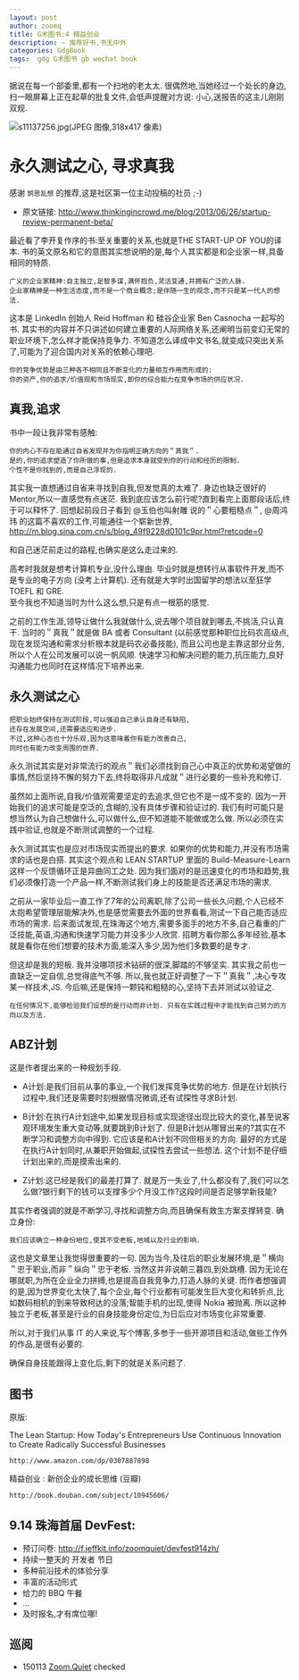 ```yaml
---
layout: post
author: zoomq
title: G术图书:4 精益创业
description: ~ 推荐好书,书无中外
categories: GdgBook
tags:  gdg G术图书 gb wechat book
---
```


据说在每一个部委里,都有一个扫地的老太太. 
很偶然地,当她经过一个处长的身边,扫一眼屏幕上正在起草的批复文件,会低声提醒对方说:
小心,送报告的这主儿刚刚双规. 

![s11137256.jpg(JPEG 图像,318x417 像素)](http://img3.douban.com/lpic/s11137256.jpg)


# 永久测试之心, 寻求真我

感谢 `鹄思乱想` 的推荐,这是社区第一位主动投稿的社员 ;-)

- 原文链接: http://www.thinkingincrowd.me/blog/2013/06/26/startup-review-permanent-beta/



最近看了李开复作序的书:至关重要的关系,也就是THE START-UP OF YOU的译本. 书的英文原名和它的意图其实想说明的是,每个人其实都是和企业家一样,具备相同的特质. 

    广义的企业家精神:自主独立,足智多谋,满怀抱负,灵活变通,并拥有广泛的人脉. 
    企业家精神是一种生活态度,而不是一个商业概念;是伴随一生的观念,而不只是某一代人的想法. 

<!--more-->

这本是 LinkedIn 创始人 Reid Hoffman 和 硅谷企业家 Ben Casnocha 一起写的书. 
其实书的内容并不只讲述如何建立重要的人际网络关系,还阐明当前变幻无常的职业环境下,怎么样才能保持竞争力. 
不知道怎么译成中文书名,就变成只突出关系了,可能为了迎合国内对关系的依赖心理吧. 

    你的竞争优势是由三种各不相同且不断变化的力量相互作用而形成的:
    你的资产,你的追求/价值观和市场现实,即你的综合能力在竞争市场的供应状况. 

## 真我,追求

书中一段让我非常有感触:

    你的内心不存在能通过自省发现并为你指明正确方向的＂真我＂. 
    是的,你的追求塑造了你所做的事,但是追求本身就受到你的行动和经历的限制. 
    个性不是你找到的,而是自己浮现的. 

其实我一直想通过自省来寻找到自我,但发觉真的太难了. 身边也缺乏很好的 Mentor,所以一直感觉有点迷茫. 
我到底应该怎么前行呢?直到看完上面那段话后,终于可以释怀了. 
回想起前段日子看到 @玉伯也叫射雕 说的＂心要粗糙点＂,
@周鸿玮 的这篇不喜欢的工作,可能通往一个崭新世界,
http://m.blog.sina.com.cn/s/blog_49f9228d0101c9pr.html?retcode=0

和自己迷茫前走过的路程,也确实是这么走过来的. 

高考时我就是想考计算机专业,没什么理由. 
毕业时就是想转行从事软件开发,而不是专业的电子方向 (没考上计算机). 
还有就是大学时出国留学的想法以至狂学 TOEFL 和 GRE.  
至今我也不知道当时为什么这么想,只是有点一根筋的感觉. 

之前的工作生涯,领导让做什么我就做什么,说去哪个项目就到哪去,不挑活,只认真干. 
当时的＂真我＂就是做 BA 或者 Consultant 
(以前感觉那种职位比码农高级点,现在发现沟通和需求分析根本就是码农必备技能),
而且公司也是主靠这部分业务,所以个人在公司发展可以说一帆风顺. 
快速学习和解决问题的能力,抗压能力,良好沟通能力也同时在这样情况下培养出来. 


## 永久测试之心

    把职业始终保持在测试阶段,可以强迫自己承认自身还有缺陷,
    还存在发展空间,还需要适应和进步. 
    不过,这种心态也十分乐观,因为这意味着你有能力改善自己,
    同时也有能力改变周围的世界. 

永久测试其实是对非常流行的观点＂我们必须找到自己心中真正的优势和渴望做的事情,然后坚持不懈的努力下去,终将取得非凡成就＂进行必要的一些补充和修订. 

虽然如上面所说,自我/价值观需要坚定的去追求,但它也不是一成不变的. 
因为一开始我们的追求可能是空泛的,含糊的,没有具体步骤和验证过的. 
我们有时可能只是想当然认为自己想做什么,可以做什么,但不知道能不能做或怎么做. 
所以必须在实践中验证,也就是不断测试调整的一个过程. 

永久测试其实也是应对市场现实而提出的要求. 如果你的优势和能力,并没有市场需求的话也是白搭. 
其实这个观点和 LEAN STARTUP 里面的 Build-Measure-Learn 这样一个反馈循环正是异曲同工之处. 
因为我们面对的是迅速变化的市场和趋势,我们必须像打造一个产品一样,不断测试我们身上的技能是否还满足市场的需求. 

之前从一家毕业后一直工作了7年的公司离职,除了公司一些长久问题,个人已经不太抱希望管理层能解决外,也是感觉需要去外面的世界看看,测试一下自己能否适应市场的需求. 
后来面试发现,在珠海这个地方,需要多面手的地方不多,自己看重的广泛技能,英语,沟通和快速学习能力并没多少人欣赏. 
招聘方看你那么多年经验,基本就是看你在他们想要的技术方面,能深入多少,因为他们多数要的是专才. 

但这却是我的短板. 我并没哪项技术钻研的很深,脚踏的不够坚实. 
其实我之前也一直缺乏一定自信,总觉得底气不够. 
所以,我也就正好调整了一下＂真我＂,决心专攻某一样技术,JS. 今后嘛,还是保持一颗钝和粗糙的心,坚持下去并测试以验证之. 

    在任何情况下,能够检验我们设想的是行动而非计划. 只有在实践过程中才能找到自己努力的方向以及方法. 


## ABZ计划

这是作者提出来的一种规划手段. 

- A计划:是我们目前从事的事业,一个我们发挥竞争优势的地方. 但是在计划执行过程中,我们还是需要时刻根据情况微调,还有试探性寻求B计划. 

- B计划:在执行A计划途中,如果发现目标或实现途径出现比较大的变化,甚至说客观环境发生重大变动等,就要跳到B计划了. 但是B计划从哪冒出来的?其实在不断学习和调整方向中得到. 它应该是和A计划不同但相关的方向. 最好的方式是在执行A计划同时,从兼职开始做起,试探性去尝试一些想法. 这个计划不是仔细计划出来的,而是摸索出来的. 

- Z计划:这已经是我们的最差打算了. 就是万一失业了,什么都没有了,我们可以怎么做?银行剩下的钱可以支撑多少个月没工作?这段时间是否足够学新技能?

其实作者强调的就是不断学习,寻找和调整方向,而且确保有救生方案支撑转变. 
确立身份:

    我们应该确立一种身份地位,使其不受老板,地域以及行业的影响. 

这也是文章里让我觉得很重要的一句. 因为当今,及往后的职业发展环境,是＂横向＂忠于职业,而非＂纵向＂忠于老板. 当然这并非说朝三暮四,到处跳槽. 因为无论在哪就职,为所在企业全力拼搏,也是提高自我竞争力,打造人脉的关键. 而作者想强调的是,因为世界变化太快了,每个企业,每个行业都有可能发生巨大变化和转折点,比如数码相机的到来导致柯达的没落;智能手机的出现,使得 Nokia 被抛离. 所以这种独立于老板,甚至是行业的自身技能身份定位,为日后应对市场变化非常重要. 

所以,对于我们从事 IT 的人来说,写个博客,多参于一些开源项目和活动,做些工作外的作品,是很有必要的. 

确保自身技能跟得上变化后,剩下的就是关系问题了. 


## 图书

原版:

The Lean Startup: 
How Today's Entrepreneurs Use Continuous Innovation to Create Radically Successful Businesses

    http://www.amazon.com/dp/0307887898


精益创业 : 新创企业的成长思维 (豆瓣)

    http://book.douban.com/subject/10945606/






## 9.14 珠海首届 DevFest:

- 预订问卷: http://f.jeffkit.info/zoomquiet/devfest914zh/     
- 持续一整天的 开发者 节日
- 多种前沿技术的体验分享
- 丰富的活动形式
- 给力的 BBQ 午餐
- ... 
- 及时报名,才有席位哪!


## 巡阅
- 150113 [Zoom.Quiet](http://zoomquiet.io/) checked



